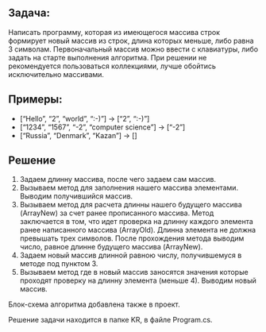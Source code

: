 ## Задача:
 Написать программу, которая из имеющегося массива строк формирует новый массив из строк, длина которых меньше, либо равна 3 символам. Первоначальный массив можно ввести с клавиатуры, либо задать на старте выполнения алгоритма. При решении не рекомендуется пользоваться коллекциями, лучше обойтись исключительно массивами.

## Примеры:
* [“Hello”, “2”, “world”, “:-)”] → [“2”, “:-)”]
* [“1234”, “1567”, “-2”, “computer science”] → [“-2”]
* [“Russia”, “Denmark”, “Kazan”] → []

## Решение
1. Задаем длинну массива, после чего задаем сам массив.
2. Вызываем метод для заполнения нашего массива элементами. Выводим получившийся массив.
3. Вызываем метод для расчета длинны нашего будущего массива (ArrayNew) за счет ранее прописанного массива. Метод заключается в том, что идет проверка на длинну каждого элемента ранее написанного массива (ArrayOld). Длинна элемента не должна превышать трех символов. После прохождения метода выводим число, равное длинне будущего массива (ArrayNew).
4. Задаем новый массив длинной равною числу, получившемуся в методе под пунктом 3.
5. Вызываем метод где в новый массив заносятся значения которые проходят проверку на длинну элемента (меньше 4). Выводим новый массив.

Блок-схема алгоритма добавлена также в проект.

Решение задачи находится в папке KR, в файле Program.cs.